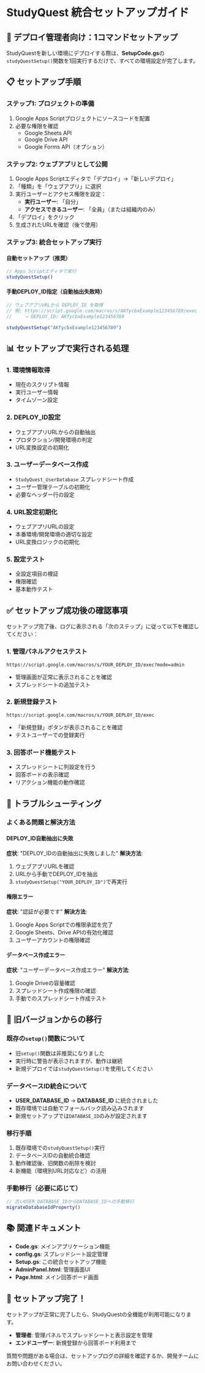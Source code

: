 # StudyQuest 統合セットアップガイド

## 🚀 デプロイ管理者向け：1コマンドセットアップ

StudyQuestを新しい環境にデプロイする際は、**SetupCode.gs**の`studyQuestSetup()`関数を1回実行するだけで、すべての環境設定が完了します。

## 📋 セットアップ手順

### ステップ1: プロジェクトの準備
1. Google Apps Scriptプロジェクトにソースコードを配置
2. 必要な権限を確認
   - Google Sheets API
   - Google Drive API
   - Google Forms API（オプション）

### ステップ2: ウェブアプリとして公開
1. Google Apps Scriptエディタで「デプロイ」→「新しいデプロイ」
2. 「種類」を「ウェブアプリ」に選択
3. 実行ユーザーとアクセス権限を設定：
   - **実行ユーザー**: 「自分」
   - **アクセスできるユーザー**: 「全員」（または組織内のみ）
4. 「デプロイ」をクリック
5. 生成されたURLを確認（後で使用）

### ステップ3: 統合セットアップ実行

#### 自動セットアップ（推奨）
```javascript
// Apps Scriptエディタで実行
studyQuestSetup()
```

#### 手動DEPLOY_ID指定（自動抽出失敗時）
```javascript
// ウェブアプリURLから DEPLOY_ID を取得
// 例: https://script.google.com/macros/s/AKfycbxExample123456789/exec
//     → DEPLOY_ID: AKfycbxExample123456789

studyQuestSetup("AKfycbxExample123456789")
```

## 📊 セットアップで実行される処理

### 1. 環境情報取得
- 現在のスクリプト情報
- 実行ユーザー情報
- タイムゾーン設定

### 2. DEPLOY_ID設定
- ウェブアプリURLからの自動抽出
- プロダクション/開発環境の判定
- URL変換設定の初期化

### 3. ユーザーデータベース作成
- `StudyQuest_UserDatabase` スプレッドシート作成
- ユーザー管理テーブルの初期化
- 必要なヘッダー行の設定

### 4. URL設定初期化
- ウェブアプリURLの設定
- 本番環境/開発環境の適切な設定
- URL変換ロジックの初期化

### 5. 設定テスト
- 全設定項目の検証
- 権限確認
- 基本動作テスト

## ✅ セットアップ成功後の確認事項

セットアップ完了後、ログに表示される「次のステップ」に従って以下を確認してください：

### 1. 管理パネルアクセステスト
```
https://script.google.com/macros/s/YOUR_DEPLOY_ID/exec?mode=admin
```
- 管理画面が正常に表示されることを確認
- スプレッドシートの追加テスト

### 2. 新規登録テスト
```
https://script.google.com/macros/s/YOUR_DEPLOY_ID/exec
```
- 「新規登録」ボタンが表示されることを確認
- テストユーザーでの登録実行

### 3. 回答ボード機能テスト
- スプレッドシートに列設定を行う
- 回答ボードの表示確認
- リアクション機能の動作確認

## 🔧 トラブルシューティング

### よくある問題と解決方法

#### DEPLOY_ID自動抽出に失敗
**症状**: "DEPLOY_IDの自動抽出に失敗しました"
**解決方法**: 
1. ウェブアプリURLを確認
2. URLから手動でDEPLOY_IDを抽出
3. `studyQuestSetup("YOUR_DEPLOY_ID")`で再実行

#### 権限エラー
**症状**: "認証が必要です"
**解決方法**:
1. Google Apps Scriptでの権限承認を完了
2. Google Sheets、Drive APIの有効化確認
3. ユーザーアカウントの権限確認

#### データベース作成エラー
**症状**: "ユーザーデータベース作成エラー"
**解決方法**:
1. Google Driveの容量確認
2. スプレッドシート作成権限の確認
3. 手動でのスプレッドシート作成テスト

## 🔄 旧バージョンからの移行

### 既存の`setup()`関数について
- 旧`setup()`関数は非推奨になりました
- 実行時に警告が表示されますが、動作は継続
- 新規デプロイでは`studyQuestSetup()`を使用してください

### データベースID統合について
- **USER_DATABASE_ID** → **DATABASE_ID** に統合されました
- 既存環境では自動でフォールバック読み込みされます
- 新規セットアップでは`DATABASE_ID`のみが設定されます

### 移行手順
1. 既存環境での`studyQuestSetup()`実行
2. データベースIDの自動統合確認
3. 動作確認後、旧関数の削除を検討
4. 新機能（環境別URL対応など）の活用

### 手動移行（必要に応じて）
```javascript
// 古いUSER_DATABASE_IDからDATABASE_IDへの手動移行
migrateDatabaseIdProperty()
```

## 📚 関連ドキュメント

- **Code.gs**: メインアプリケーション機能
- **config.gs**: スプレッドシート設定管理
- **Setup.gs**: この統合セットアップ機能
- **AdminPanel.html**: 管理画面UI
- **Page.html**: メイン回答ボード画面

## 🎉 セットアップ完了！

セットアップが正常に完了したら、StudyQuestの全機能が利用可能になります。

- **管理者**: 管理パネルでスプレッドシートと表示設定を管理
- **エンドユーザー**: 新規登録から回答ボード利用まで

質問や問題がある場合は、セットアップログの詳細を確認するか、開発チームにお問い合わせください。